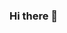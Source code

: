 ### Hi there 👋

<!--
**dikshikaaa/dikshikaaa** is a ✨ _special_ ✨ repository because its `README.md` (this file) appears on your GitHub profile.

Here are some ideas to get you started:

- 🔭 I’m currently working on my ML Projects
- 🌱 I’m currently learning Python, Java and R
- 💬 You can read my articles at: https://medium.com/@dweepanitadikshika
- 📫 How to reach me: https://www.linkedin.com/in/ddikshika
- ⚡ Fun fact: I completed reading a 900 page fantasy book in less than 8 hours
